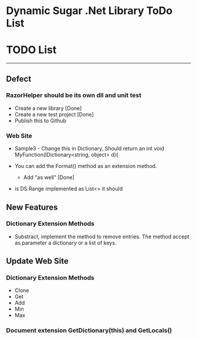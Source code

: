 ﻿Dynamic Sugar .Net Library ToDo List
====================================

# TODO List

---

## Defect

### RazorHelper should be its own dll and unit test
- Create a new library [Done]
- Create a new test project [Done]
- Publish this to Github

### Web Site
- Sample3 - Change this in Dictionary, Should return an int
    void MyFunction(IDictionary<string, object> d){

- You can add the Format() method as an extension method.
    - Add "as well" [Done]

- is DS.Range implemented as List<> it should

## New Features
### Dictionary Extension Methods
- Substract, implement the method to remove entries. 
The method accept as parameter a dictionary or a list of keys.

## Update Web Site
### Dictionary Extension Methods
- Clone
- Get
- Add
- Min
- Max
### Document extension GetDictionary(this) and GetLocals()
